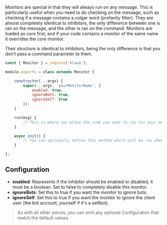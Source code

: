 Monitors are special in that they will always run on any message. This is particularly
useful when you need to do checking on the message, such as checking if a message
contains a vulgar word (profanity filter). They are almost completely identical to
inhibitors, the only difference between one is ran on the message, and the other
is ran on the command. Monitors are loaded as core first, and if your code contains
a monitor of the same name it overrides the core monitor.

Their structure is identical to inhibitors, being the only difference is that you
don't pass a command parameter to them.

```javascript
const { Monitor } = require('klasa');

module.exports = class extends Monitor {

	constructor(...args) {
		super(...args, 'yourMonitorName', {
			enabled: true,
			ignoreBots: true,
			ignoreSelf: true
		});
	}

	run(msg) {
		// This is where you place the code you want to run for your monitor
	}

	async init() {
		// You can optionally define this method which will be run when the bot starts (after login, so discord data is available via this.client)
	}

};
```

## Configuration
- **enabled**: Represents if the inhibitor should be enabled or disabled, it must be a boolean. Set to false to completely disable this monitor.
- **ignoreBots**: Set this to true if you want the monitor to ignore bots.
- **ignoreSelf**: Set this to true if you want the monitor to ignore the client user (the bot account, yourself if it's a selfbot).

>As with all other pieces, you can omit any optional Configuration that match the default values.
